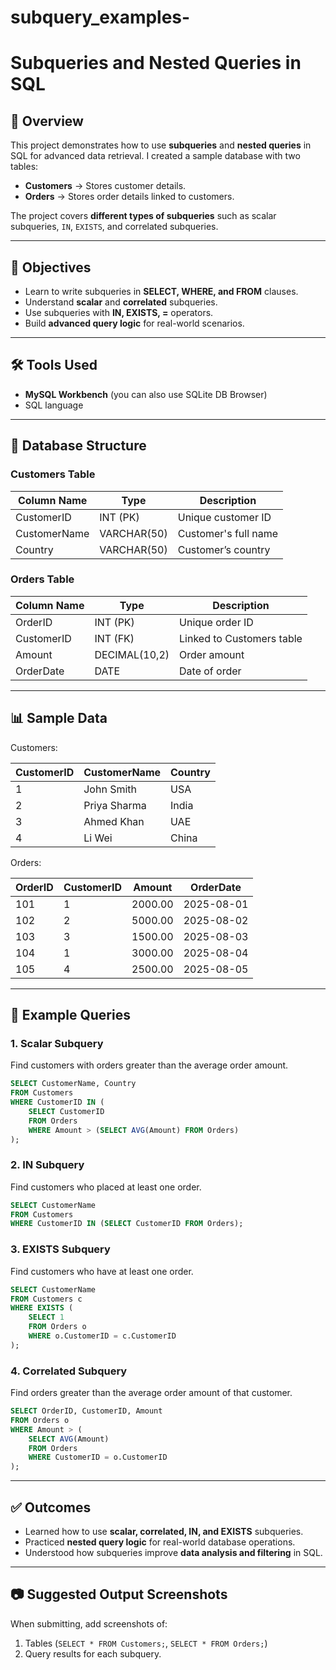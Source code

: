 # subquery_examples-


# Subqueries and Nested Queries in SQL

## 📌 Overview

This project demonstrates how to use **subqueries** and **nested queries** in SQL for advanced data retrieval.
I created a sample database with two tables:

* **Customers** → Stores customer details.
* **Orders** → Stores order details linked to customers.

The project covers **different types of subqueries** such as scalar subqueries, `IN`, `EXISTS`, and correlated subqueries.

---

## 🎯 Objectives

* Learn to write subqueries in **SELECT, WHERE, and FROM** clauses.
* Understand **scalar** and **correlated** subqueries.
* Use subqueries with **IN, EXISTS, =** operators.
* Build **advanced query logic** for real-world scenarios.

---

## 🛠 Tools Used

* **MySQL Workbench** (you can also use SQLite DB Browser)
* SQL language

---

## 📂 Database Structure

### Customers Table

| Column Name  | Type        | Description          |
| ------------ | ----------- | -------------------- |
| CustomerID   | INT (PK)    | Unique customer ID   |
| CustomerName | VARCHAR(50) | Customer's full name |
| Country      | VARCHAR(50) | Customer’s country   |

### Orders Table

| Column Name | Type          | Description               |
| ----------- | ------------- | ------------------------- |
| OrderID     | INT (PK)      | Unique order ID           |
| CustomerID  | INT (FK)      | Linked to Customers table |
| Amount      | DECIMAL(10,2) | Order amount              |
| OrderDate   | DATE          | Date of order             |

---

## 📊 Sample Data

Customers:

| CustomerID | CustomerName | Country |
| ---------- | ------------ | ------- |
| 1          | John Smith   | USA     |
| 2          | Priya Sharma | India   |
| 3          | Ahmed Khan   | UAE     |
| 4          | Li Wei       | China   |

Orders:

| OrderID | CustomerID | Amount  | OrderDate  |
| ------- | ---------- | ------- | ---------- |
| 101     | 1          | 2000.00 | 2025-08-01 |
| 102     | 2          | 5000.00 | 2025-08-02 |
| 103     | 3          | 1500.00 | 2025-08-03 |
| 104     | 1          | 3000.00 | 2025-08-04 |
| 105     | 4          | 2500.00 | 2025-08-05 |

---

## 📌 Example Queries

### 1. Scalar Subquery

Find customers with orders greater than the average order amount.

```sql
SELECT CustomerName, Country
FROM Customers
WHERE CustomerID IN (
    SELECT CustomerID
    FROM Orders
    WHERE Amount > (SELECT AVG(Amount) FROM Orders)
);
```

### 2. IN Subquery

Find customers who placed at least one order.

```sql
SELECT CustomerName
FROM Customers
WHERE CustomerID IN (SELECT CustomerID FROM Orders);
```

### 3. EXISTS Subquery

Find customers who have at least one order.

```sql
SELECT CustomerName
FROM Customers c
WHERE EXISTS (
    SELECT 1
    FROM Orders o
    WHERE o.CustomerID = c.CustomerID
);
```

### 4. Correlated Subquery

Find orders greater than the average order amount of that customer.

```sql
SELECT OrderID, CustomerID, Amount
FROM Orders o
WHERE Amount > (
    SELECT AVG(Amount)
    FROM Orders
    WHERE CustomerID = o.CustomerID
);
```

---

## ✅ Outcomes

* Learned how to use **scalar, correlated, IN, and EXISTS** subqueries.
* Practiced **nested query logic** for real-world database operations.
* Understood how subqueries improve **data analysis and filtering** in SQL.

---

## 📷 Suggested Output Screenshots

When submitting, add screenshots of:

1. Tables (`SELECT * FROM Customers;`, `SELECT * FROM Orders;`)
2. Query results for each subquery.
